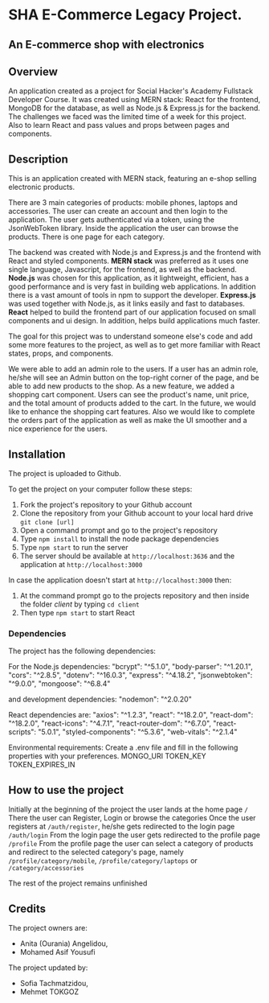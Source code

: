 # SHA E-Commerce Legacy Project.

## An E-commerce shop with electronics

## Overview
An application created as a project for Social Hacker's Academy Fullstack Developer Course.
It was created using MERN stack: React for the frontend, MongoDB for the database, as well as Node.js & Express.js for the backend.
The challenges we faced was the limited time of a week for this project. Also to learn React and pass values and props between pages and components. 

## Description
This is an application created with MERN stack, featuring an e-shop selling electronic products.

There are 3 main categories of products: mobile phones, laptops and accessories. 
The user can create an account and then login to the application.
The user gets authenticated via a token, using the JsonWebToken library.
Inside the application the user can browse the products. There is one page for each category.

The backend was created with Node.js and Express.js and the frontend with React and styled components.
**MERN stack** was preferred as it uses one single language, Javascript, for the frontend, as well as the backend. 
**Node.js** was chosen for this application, as it lightweight, efficient, has a good performance and is very fast in building web applications. In addition there is a vast amount of tools in npm to support the developer. 
**Express.js** was used together with Node.js, as it links easily and fast to databases. 
**React** helped to build the frontend part of our application focused on small components and ui design. In addition, helps build applications much faster. 

The goal for this project was to understand someone else's code and add some more features to the project, as well as to get more familiar with React states, props, and components.

We were able to add an admin role to the users. If a user has an admin role, he/she will see an Admin button on the top-right corner of the page, and be able to add new products to the shop. As a new feature, we added a shopping cart component. Users can see the product's name, unit price, and the total amount of products added to the cart. In the future, we would like to enhance the shopping cart features. Also we would like to complete the orders part of the application as well as make the UI smoother and a nice experience for the users. 

## Installation
The project is uploaded to Github.

To get the project on your computer follow these steps:
1. Fork the project's repository to your Github account
2. Clone the repository from your Github account to your local hard drive `git clone [url]`
3. Open a command prompt and go to the project's repository
4. Type `npm install` to install the node package dependencies
5. Type `npm start` to run the server
6. The server should be available at `http://localhost:3636` and the application at `http://localhost:3000`

In case the application doesn't start at `http://localhost:3000` then:
1. At the command prompt go to the projects repository and then inside the folder *client* by typing `cd client`
2. Then type `npm start` to start React

### Dependencies

The project has the following dependencies:

For the Node.js dependencies:
    "bcrypt": "^5.1.0",
    "body-parser": "^1.20.1",
    "cors": "^2.8.5",
    "dotenv": "^16.0.3",
    "express": "^4.18.2",
    "jsonwebtoken": "^9.0.0",
    "mongoose": "^6.8.4"

and development dependencies: 
    "nodemon": "^2.0.20"

React dependencies are:
    "axios": "^1.2.3",
    "react": "^18.2.0",
    "react-dom": "^18.2.0",
    "react-icons": "^4.7.1",
    "react-router-dom": "^6.7.0",
    "react-scripts": "5.0.1",
    "styled-components": "^5.3.6",
    "web-vitals": "^2.1.4"

Environmental requirements: 
Create a .env file and fill in the following properties with your preferences.
    MONGO_URI
    TOKEN_KEY
    TOKEN_EXPIRES_IN

## How to use the project
Initially at the beginning of the project the user lands at the home page `/`
There the user can Register, Login or browse the categories
Once the user registers at `/auth/register`, he/she gets redirected to the login page `/auth/login`
From the login page the user gets redirected to the profile page `/profile` 
From the profile page the user can select a category of products and redirect to the selected category's page, namely `/profile/category/mobile`, `/profile/category/laptops` or `/category/accessories`

The rest of the project remains unfinished

## Credits
The project owners are:
- Anita (Ourania) Angelidou,
- Mohamed Asif Yousufi
  
The project updated by:
- Sofia Tachmatzidou,
- Mehmet TOKGOZ







 
